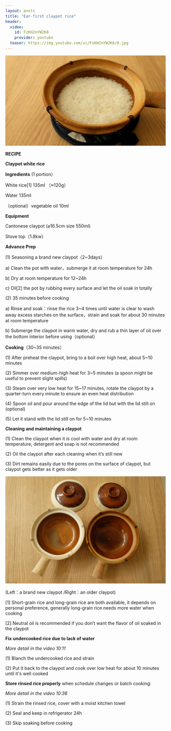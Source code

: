 ```yaml
---
layout: posts
title: "Ear-first claypot rice"
header:
  video:
    id: FzKH2nYW2K8
    provider: youtube
  teaser: https://img.youtube.com/vi/FzKH2nYW2K8/0.jpg
---
```


![Claypot white rice](/assets/images/2025-05-30-claypot-rice/0.png)


**RECIPE**



**Claypot white rice**




**Ingredients** (1 portion）



White rice[1]  135ml （≈120g）  


Water 135ml  


（optional）vegetable oil 10ml




**Equipment**



Cantonese claypot (⌀16.5cm size 550ml)


Stove top（1.8kw）




**Advance Prep**



(1)	Seasoning a brand new claypot（2~3days）


a)	Clean the pot with water，submerge it at room temperature for 24h


b)	Dry at room temperature for 12~24h


c)	Oil[2] the pot by rubbing every surface and let the oil soak in totally



(2)	35 minutes before cooking


a)	Rinse and soak：rinse the rice 3~4 times until water is clear to wash away excess starches on the surface，strain and soak for about 30 minutes at room temperature


b)	Submerge the claypot in warm water, dry and rub a thin layer of oil over the bottom interior before using（optional）




**Cooking**（30~35 minutes）



(1)	After preheat the claypot, bring to a boil over high heat, about 5~10 minutes


(2)	Simmer over medium-high heat for 3~5 minutes (a spoon might be useful to prevent slight spills)


(3)	Steam over very low heat for 15~17 minutes, rotate the claypot by a quarter-turn every minute to ensure an even heat distribution


(4)	Spoon oil and pour around the edge of the lid but with the lid still on (optional)


(5)	Let it stand with the lid still on for 5~10 minutes




**Cleaning and maintaining a claypot**



(1)	Clean the claypot when it is cool with water and dry at room temperature, detergent and soap is not recommended


(2)	Oil the claypot after each cleaning when it’s still new


(3)	Dirt remains easily due to the pores on the surface of claypot, but claypot gets better as it gets older


![new older claypot](/assets/images/2025-05-30-claypot-rice/10.jpg)


(Left：a brand new claypot /Right：an older claypot)




[1] Short-grain rice and long-grain rice are both available, it depends on personal preference, generally long-grain rice needs more water when cooking


[2] Neutral oil is recommended if you don’t want the flavor of oil soaked in the claypot  




**Fix undercooked rice due to lack of water**



*More detail in the video 10:11*



(1) Blanch the undercooked rice and strain


(2) Put it back to the claypot and cook over low heat for about 10 minutes until it's well cooked



**Store rinsed rice properly** when schedule changes or batch cooking:



*More detail in the video 10:36*



(1) Strain the rinsed rice, cover with a moist kitchen towel


(2) Seal and keep in refrigerator 24h


(3) Skip soaking before cooking
